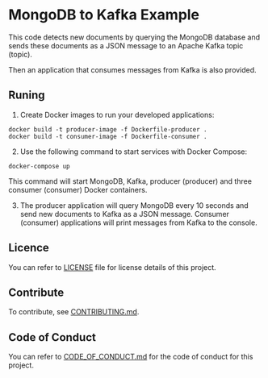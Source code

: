 # MongoDB to Kafka Example

This code detects new documents by querying the MongoDB database and sends these documents as a JSON message to an Apache Kafka topic (topic).

Then an application that consumes messages from Kafka is also provided.

## Runing

1. Create Docker images to run your developed applications:

```shell
docker build -t producer-image -f Dockerfile-producer .
docker build -t consumer-image -f Dockerfile-consumer .
```

2. Use the following command to start services with Docker Compose:

```shell
docker-compose up
```

This command will start MongoDB, Kafka, producer (producer) and three consumer (consumer) Docker containers.

3. The producer application will query MongoDB every 10 seconds and send new documents to Kafka as a JSON message. Consumer (consumer) applications will print messages from Kafka to the console.

## Licence

You can refer to [LICENSE](LICENSE) file for license details of this project.

## Contribute

To contribute, see [CONTRIBUTING.md](CONTRIBUTING.md).

## Code of Conduct

You can refer to [CODE_OF_CONDUCT.md](CODE_OF_CONDUCT.md) for the code of conduct for this project.